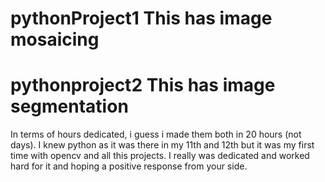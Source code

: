 # pythonProject1 This has image mosaicing

# pythonproject2 This has image segmentation

In terms of hours dedicated, i guess i made them both in 20 hours (not days).
I knew python as it was there in my 11th and 12th but it was my first time with opencv and all this projects.
I really was dedicated and worked hard for it and hoping a positive response from your side.
